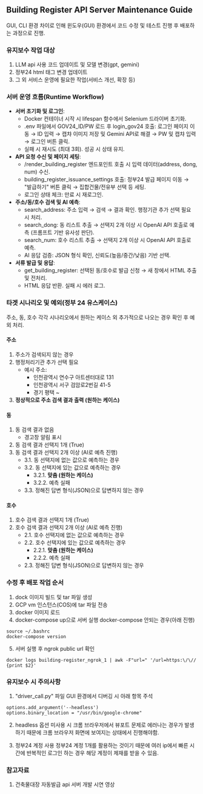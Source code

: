 ## Building Register API Server Maintenance Guide
GUI, CLI 환경 차이로 인해 윈도우(GUI) 환경에서 코드 수정 및 테스트 진행 후 배포하는 과정으로 진행.

### 유지보수 작업 대상
1. LLM api 사용 코드 업데이트 및 모델 변경(gpt, gemini)
2. 정부24 html 태그 변경 업데이트
3. 그 외 서비스 운영에 필요한 작업(서비스 개선, 확장 등)

### 서버 운영 흐름(Runtime Workflow)

- **서버 초기화 및 로그인**:
    - Docker 컨테이너 시작 시 lifespan 함수에서 Selenium 드라이버 초기화.
    - .env 파일에서 GOV24_ID/PW 로드 후 login_gov24 호출: 로그인 페이지 이동 → ID 입력 → 캡챠 이미지 저장 및 Gemini API로 해결 → PW 및 캡챠 입력 → 로그인 버튼 클릭.
    - 실패 시 재시도 (최대 3회). 성공 시 상태 유지.
- **API 요청 수신 및 페이지 세팅**:
    - /render_building_register 엔드포인트 호출 시 입력 데이터(address, dong, num) 수신.
    - building_register_issuance_settings 호출: 정부24 발급 페이지 이동 → "발급하기" 버튼 클릭 → 집합건물/전유부 선택 등 세팅.
    - 로그인 상태 체크: 만료 시 재로그인.
- **주소/동/호수 검색 및 AI 예측**:
    - search_address: 주소 입력 → 검색 → 결과 확인. 행정기관 추가 선택 필요 시 처리.
    - search_dong: 동 리스트 추출 → 선택지 2개 이상 시 OpenAI API 호출로 예측 (프롬프트 기반 유사성 판단).
    - search_num: 호수 리스트 추출 → 선택지 2개 이상 시 OpenAI API 호출로 예측.
    - AI 응답 검증: JSON 형식 확인, 신뢰도(높음/중간/낮음) 기반 선택.
- **서류 발급 및 응답**:
    - get_building_register: 선택된 동/호수로 발급 신청 → 새 창에서 HTML 추출 및 전처리.
    - HTML 응답 반환. 실패 시 에러 로그.

### 타겟 시나리오 및 예외(정부 24 유스케이스)
주소, 동, 호수 각각 시나리오에서 원하는 케이스 외 추가적으로 나오는 경우 확인 후 예외 처리.

#### 주소
1. 주소가 검색되지 않는 경우
2. 행정처리기관 추가 선택 필요
   - 예시 주소:
     - 인천광역시 연수구 아트센터대로 131
     - 인천광역시 서구 검암로2번길 41-5
     - 경기 평택 ~
3. **정상적으로 주소 검색 결과 출력 (원하는 케이스)**

#### 동
1. 동 검색 결과 없음
   - 경고창 알림 표시
2. 동 검색 결과 선택지 1개 (True)
3. 동 검색 결과 선택지 2개 이상 (AI로 예측 진행)
   - 3.1. 동 선택지에 없는 값으로 예측하는 경우
   - 3.2. 동 선택지에 있는 값으로 예측하는 경우
     - 3.2.1. **맞춤 (원하는 케이스)**
     - 3.2.2. 예측 실패
   - 3.3. 정해진 답변 형식(JSON)으로 답변하지 않는 경우

#### 호수
1. 호수 검색 결과 선택지 1개 (True)
2. 호수 검색 결과 선택지 2개 이상 (AI로 예측 진행)
   - 2.1. 호수 선택지에 없는 값으로 예측하는 경우
   - 2.2. 호수 선택지에 있는 값으로 예측하는 경우
     - 2.2.1. **맞춤 (원하는 케이스)**
     - 2.2.2. 예측 실패
   - 2.3. 정해진 답변 형식(JSON)으로 답변하지 않는 경우


### 수정 후 배포 작업 순서
1. dock 이미지 빌드 및 tar 파일 생성
2. GCP vm 인스턴스(COS)에 tar 파일 전송
3. docker 이미지 로드
4. docker-compose up으로 서버 실행
	docker-compose 안되는 경우(아래 진행)
```
source ~/.bashrc
docker-compose version
```
5. 서버 실행 후 ngrok public url 확인
```
docker logs building-register_ngrok_1 | awk -F"url=" '/url=https:\/\// {print $2}'
```

### 유지보수 시 주의사항
1. "driver_call.py" 파일 GUI 환경에서 디버깅 시 아래 항목 주석
```
options.add_argument('--headless')
options.binary_location = "/usr/bin/google-chrome" 
```

2. headless 옵션 미사용 시
	크롬 브라우저에서 뷰포트 문제로 에러나는 경우가 발생하기 때문에 크롬 브라우저 화면에 보여지는 상태에서 진행해야함.

3. 정부24 계정 사용
	정부24 계정 1개를 활용하는 것이기 때문에 여러 ip에서 빠른 시간에 반복적인 로그인 하는 경우 해당 계정이 제재를 받을 수 있음. 

### 참고자료
1. 건축물대장 자동발급 api 서버 개발 시연 영상
